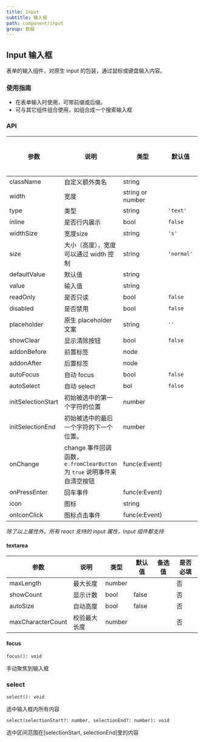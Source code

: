 ```yaml
---
title: Input
subtitle: 输入框
path: component/input
group: 数据
---
```


## Input 输入框

表单的输入组件，对原生 input 的包装，通过鼠标或键盘输入内容。

### 使用指南

- 在表单输入时使用，可带前缀或后缀。
- 可与其它组件组合使用，如组合成一个搜索输入框

### API

| 参数               | 说明                                                                    | 类型             | 默认值     | 备选值                                 | 是否必填 |
| ------------------ | ----------------------------------------------------------------------- | ---------------- | ---------- | -------------------------------------- | -------- |
| className          | 自定义额外类名                                                          | string           |            |                                        | 否       |
| width              | 宽度                                                                    | string or number |            |                                        | 否       |
| type               | 类型                                                                    | string           | `'text'`   | `'number'`、`'password'`、`'textarea'` | 否       |
| inline             | 是否行内展示                                                            | bool             | `false`    | `true`                                 | 否       |
| widthSize          | 宽度size                                																| string           | `'s'` | `'xs'` \| `'m'`    \| `'l'`\| `'xl'`             | 否       |
| size               | 大小（高度），宽度可以通过 width 控制                                   | string           | `'normal'` | `'large'` \| `'small'`                 | 否       |
| defaultValue       | 默认值                                                                  | string           |            |                                        | 否       |
| value              | 输入值                                                                  | string           |            |                                        | 否       |
| readOnly           | 是否只读                                                                | bool             | `false`    |                                        | 否       |
| disabled           | 是否禁用                                                                | bool             | `false`    |                                        | 否       |
| placeholder        | 原生 placeholder 文案                                                   | string           | `''`       |                                        | 否       |
| showClear          | 显示清除按钮                                                            | bool             | `false`    |                                        | 否       |
| addonBefore        | 前置标签                                                                | node             |            |                                        | 否       |
| addonAfter         | 后置标签                                                                | node             |            |                                        | 否       |
| autoFocus          | 自动 focus                                                              | bool             | `false`    |                                        | 否       |
| autoSelect         | 自动 select                                                             | bol              | `false`    |                                        | 否       |
| initSelectionStart | 初始被选中的第一个字符的位置                                            | number           |            |                                        | 否       |
| initSelectionEnd   | 初始被选中的最后一个字符的下一个位置。                                  | number           |            |                                        | 否       |
| onChange           | change 事件回调函数，`e.fromClearButton` 为 `true` 说明事件来自清空按钮 | func(e:Event)    |            |                                        | 否       |
| onPressEnter       | 回车事件                                                                | func(e:Event)    |            |                                        | 否       |
| icon               | 图标                                                                    | string           |            |                                        | 否       |
| onIconClick        | 图标点击事件                                                            | func(e:Event)    |            |                                        | 否       |

_除了以上属性外，所有 react 支持的 input 属性，Input 组件都支持_

#### textarea

| 参数              | 说明         | 类型   | 默认值 | 备选值 | 是否必填 |
| ----------------- | ------------ | ------ | ------ | ------ | -------- |
| maxLength         | 最大长度     | number |        |        | 否       |
| showCount         | 显示计数     | bool   | false  |        | 否       |
| autoSize          | 自动高度     | bool   | false  |        | 否       |
| maxCharacterCount | 校验最大长度 | number |        |        | 否       |

#### focus

`focus(): void`

手动聚焦到输入框

### select

`select(): void`

选中输入框内所有内容

`select(selectionStart?: number, selectionEnd?: number): void`

选中区间范围在[selectionStart, selectionEnd]里的内容

<style>
.zent-input-wrapper {
    width: 200px;
    margin-bottom: 20px;
}
</style>
